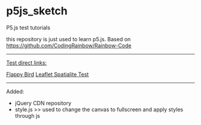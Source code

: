 # p5js_sketch
P5.js test tutorials

this repository is just used to learn p5.js. Based on
https://github.com/CodingRainbow/Rainbow-Code

----------------------------------------------------------------------------------

<u>Test direct links:</u>

<a href="https://martenz.github.io/p5js_sketch/flappy_bird/" target="_blank">Flappy Bird</a>
<a href="https://martenz.github.io/p5js_sketch/leaflet_spatialite/" target="_blank">Leaflet Spatialite Test</a>

----------------------------------------------------------------------------------
Added:
* jQuery CDN repository
* style.js >> used to change the canvas to fullscreen and apply styles through js
